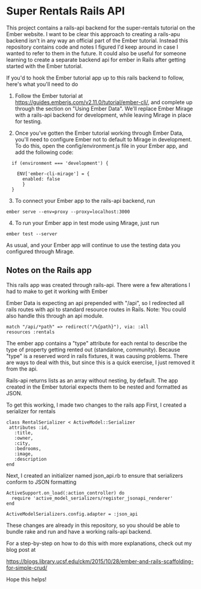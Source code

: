 # Super Rentals Rails API

This project contains a rails-api backend for the super-rentals tutorial on the Ember website.  I want to be clear this approach to creating a rails-apu backend isn't in any way an official part of the Ember tutorial.  Instead this repository contains code and notes I figured I'd keep around in case I wanted to refer to them in the future. It could also be useful for someone learning to create a separate backend api for ember in Rails after getting started with the Ember tutorial.  

If you'd to hook the Ember tutorial app up to this rails backend to follow, here's what you'll need to do

1) Follow the Ember tutorial at https://guides.emberjs.com/v2.11.0/tutorial/ember-cli/, and complete up through the section on "Using Ember Data".  We'll replace Ember Mirage with a rails-api backend for development, while leaving Mirage in place for testing.

2) Once you've gotten the Ember tutorial working through Ember Data, you'll need to configure Ember not to default to Mirage in development.  To do this, open the config/environment.js file in your Ember app, and add the following code:

```
  if (environment === 'development') {
	  
    ENV['ember-cli-mirage'] = {
      enabled: false
	  }
  }
  ```
  
 3) To connect your Ember app to the rails-api backend, run 
 
 ```
 ember serve --env=proxy --proxy=localhost:3000
 ```
 
 4) To run your Ember app in test mode using Mirage, just run 
 
 ``` 
 ember test --server
 ```
 
 As usual, and your Ember app will continue to use the testing data you configured through Mirage.  
 
 ## Notes on the Rails app
 
 This rails app was created through rails-api.  There were a few alterations I had to make to get it working with Ember
 
Ember Data is expecting an api prepended with "/api", so I redirected all rails routes with api to standard resource routes in Rails.  Note: You could also handle this through an api module.
 
 ```
 match "/api/*path" => redirect("/%{path}"), via: :all
 resources :rentals
 ```
 
The ember app contains a "type" attribute for each rental to describe the type of property getting rented out (standalone, community).  Because "type" is a reserved word in rails fixtures, it was causing problems.  There are ways to deal with this, but since this is a quick exercise, I just removed it from the api.
 
 Rails-api returns lists as an array without nesting, by default.  The app created in the Ember tutorial expects them to be nested and formatted as JSON.  
 
 To get this working, I made two changes to the rails app First, I created a serializer for rentals
 
 ```
 class RentalSerializer < ActiveModel::Serializer
  attributes :id,  
    :title,
    :owner,
    :city,
    :bedrooms,
    :image,
    :description
 end
 ```
  
Next, I created an initializer named json_api.rb to ensure that serializers conform to JSON formatting
  
  ```
  ActiveSupport.on_load(:action_controller) do
    require 'active_model_serializers/register_jsonapi_renderer'
  end

  ActiveModelSerializers.config.adapter = :json_api
```

These changes are already in this repository, so you should be able to bundle rake and run and have a working rails-api backend.  

For a step-by-step on how to do this with more explanations, check out my blog post at 

https://blogs.library.ucsf.edu/ckm/2015/10/28/ember-and-rails-scaffolding-for-simple-crud/

Hope this helps!

 

 
 
 
 
